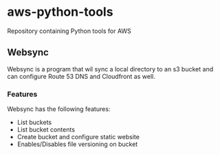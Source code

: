 # aws-python-tools

Repository containing Python tools for AWS

## Websync

Websync is a program that wil sync a local directory to an s3 bucket and can configure Route 53 DNS and Cloudfront as well.

### Features

Websync has the following features:

- List buckets
- List bucket contents
- Create bucket and configure static website
- Enables/Disables file versioning on bucket